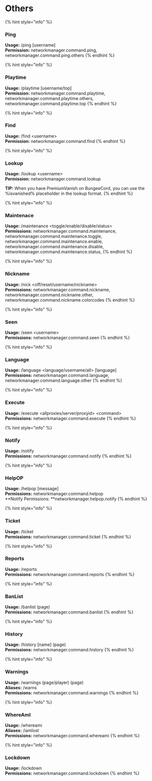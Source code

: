 # Others

{% hint style="info" %}
###  Ping

**Usage:** /ping \[username]\
**Permission:** networkmanager.command.ping, networkmanager.command.ping.others
{% endhint %}

{% hint style="info" %}
###  Playtime

**Usage:** /playtime \[username/top]\
**Permission:** networkmanager.command.playtime, networkmanager.command.playtime.others, networkmanager.command.playtime.top
{% endhint %}

{% hint style="info" %}
###  Find

**Usage:** /find \<username>\
**Permission:** networkmanager.command.find
{% endhint %}

{% hint style="info" %}
###  Lookup

**Usage:** /lookup \<username>\
**Permission:** networkmanager.command.lookup

**TIP:** When you have PremiumVanish on BungeeCord, you can use the %isvanished% placeholder in the lookup format.
{% endhint %}

{% hint style="info" %}
###  Maintenace

**Usage:** /maintenance \<toggle/enable/disable/status>\
**Permissions:** networkmanager.command.maintenance,\
networkmanager.command.maintenance.toggle,\
networkmanager.command.maintenance.enable,\
networkmanager.command.maintenance.disable,\
networkmanager.command.maintenance.status,
{% endhint %}

{% hint style="info" %}
###  Nickname

**Usage:** /nick \<off/reset/username/nickname>\
**Permissions:** networkmanager.command.nickname, networkmanager.command.nickname.other, networkmanager.command.nickname.colorcodes
{% endhint %}

{% hint style="info" %}
###  Seen

**Usage:** /seen \<username>\
**Permissions:** networkmanager.command.seen
{% endhint %}

{% hint style="info" %}
###  Language

**Usage:** /language \<language/username/all> \[language]\
**Permissions:** networkmanager.command.language, networkmanager.command.language.other
{% endhint %}

{% hint style="info" %}
###  Execute

**Usage:** /execute \<allproxies/server/proxyid> \<command>\
**Permissions:** networkmanager.command.execute
{% endhint %}

{% hint style="info" %}
###  Notify

**Usage:** /notify\
**Permissions:** networkmanager.command.notify
{% endhint %}

{% hint style="info" %}
###  HelpOP

**Usage:** /helpop \[message]\
**Permissions:** networkmanager.command.helpop\
**Notify Permissions: **networkmanager.helpop.notify
{% endhint %}

{% hint style="info" %}
###  Ticket

**Usage:** /ticket\
**Permissions:** networkmanager.command.ticket
{% endhint %}

{% hint style="info" %}
###  Reports

**Usage:** /reports\
**Permissions:** networkmanager.command.reports
{% endhint %}

{% hint style="info" %}
###  BanList

**Usage:** /banlist (page)\
**Permissions:** networkmanager.command.banlist
{% endhint %}

{% hint style="info" %}
###  History

**Usage:** /history \[name] (page)\
**Permissions:** networkmanager.command.history
{% endhint %}

{% hint style="info" %}
###  Warnings

**Usage:** /warnings (page/player) (page)\
**Aliases:** /warns\
**Permissions:** networkmanager.command.warnings
{% endhint %}

{% hint style="info" %}
###  WhereAmI

**Usage:** /whereami\
**Aliases:** /iamlost\
**Permissions:** networkmanager.command.whereami
{% endhint %}

{% hint style="info" %}
### Lockdown

**Usage:** /lockdown\
**Permissions:** networkmanager.command.lockdown
{% endhint %}
